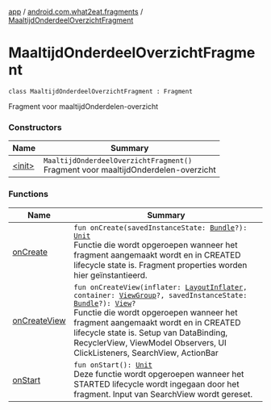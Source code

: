 [app](../../index.md) / [android.com.what2eat.fragments](../index.md) / [MaaltijdOnderdeelOverzichtFragment](./index.md)

# MaaltijdOnderdeelOverzichtFragment

`class MaaltijdOnderdeelOverzichtFragment : Fragment`

Fragment voor maaltijdOnderdelen-overzicht

### Constructors

| Name | Summary |
|---|---|
| [&lt;init&gt;](-init-.md) | `MaaltijdOnderdeelOverzichtFragment()`<br>Fragment voor maaltijdOnderdelen-overzicht |

### Functions

| Name | Summary |
|---|---|
| [onCreate](on-create.md) | `fun onCreate(savedInstanceState: `[`Bundle`](https://developer.android.com/reference/android/os/Bundle.html)`?): `[`Unit`](https://kotlinlang.org/api/latest/jvm/stdlib/kotlin/-unit/index.html)<br>Functie die wordt opgeroepen wanneer het fragment aangemaakt wordt en in CREATED lifecycle state is. Fragment properties worden hier geïnstantieerd. |
| [onCreateView](on-create-view.md) | `fun onCreateView(inflater: `[`LayoutInflater`](https://developer.android.com/reference/android/view/LayoutInflater.html)`, container: `[`ViewGroup`](https://developer.android.com/reference/android/view/ViewGroup.html)`?, savedInstanceState: `[`Bundle`](https://developer.android.com/reference/android/os/Bundle.html)`?): `[`View`](https://developer.android.com/reference/android/view/View.html)`?`<br>Functie die wordt opgeroepen wanneer het fragment aangemaakt wordt en in CREATED lifecycle state is. Setup van DataBinding, RecyclerView, ViewModel Observers, UI ClickListeners, SearchView, ActionBar |
| [onStart](on-start.md) | `fun onStart(): `[`Unit`](https://kotlinlang.org/api/latest/jvm/stdlib/kotlin/-unit/index.html)<br>Deze functie wordt opgeroepen wanneer het STARTED lifecycle wordt ingegaan door het fragment. Input van SearchView wordt gereset. |
